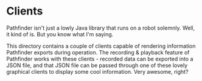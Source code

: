 # Clients 
Pathfinder isn't just a lowly Java library that runs on a robot solemnly. Well,
it kind of is. But you know what I'm saying.

This directory contains a couple of clients capable of rendering information
Pathfinder exports during operation. The recording & playback feature of Pathfinder
works with these clients - recorded data can be exported into a JSON file, and that
JSON file can be passed through one of these lovely graphical clients to display
some cool information. Very awesome, right?

